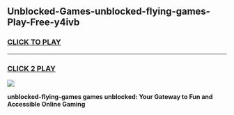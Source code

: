 
## Unblocked-Games-unblocked-flying-games-Play-Free-y4ivb
<h3>
<a href="https://premium76.site?title=unblocked-flying-games&ref=21A">CLICK TO PLAY</a></h3>
<hr>

<h3>
<a href="https://premium76.site?title=unblocked-flying-games&ref=21A">CLICK 2 PLAY</a>
  
</h3>

<a href="https://premium76.site?title=unblocked-flying-games&ref=21A"><img src="https://clearcache.store/games.png"></a>


**unblocked-flying-games games unblocked: Your Gateway to Fun and Accessible Online Gaming**
